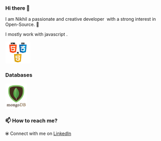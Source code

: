 ### Hi there 👋


I am Nikhil a passionate and creative developer &nbsp;with a strong interest in Open-Source. 🎯

I mostly work with javascript .


<p float="left">
  <a href="https://www.w3.org/wiki/The_web_standards_model_-_HTML_CSS_and_JavaScript" target="_blank" >
    <img src="assets/html-css-js.png" height="70" />
  </a>
 </p>
  


### Databases
  
 <p float="left">
  <a href="https://www.mongodb.com/" target="_blank" >
    <img src="https://github.com/Ninja-nick-s/Ninja-nick-s/blob/master/assets/mongo.gif" height="80" />
  </a>
</p>

### 📫 How to reach me? 

  
  ⦿ Connect with me on [LinkedIn](https://www.linkedin.com/in/Ninja-nick-s/)  <br>
  
